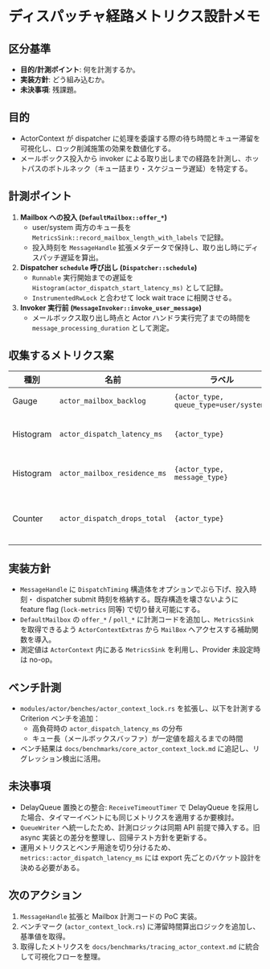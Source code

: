 # ディスパッチャ経路メトリクス設計メモ

## 区分基準
- **目的/計測ポイント**: 何を計測するか。
- **実装方針**: どう組み込むか。
- **未決事項**: 残課題。


## 目的
- ActorContext が dispatcher に処理を委譲する際の待ち時間とキュー滞留を可視化し、ロック削減施策の効果を数値化する。
- メールボックス投入から invoker による取り出しまでの経路を計測し、ホットパスのボトルネック（キュー詰まり・スケジューラ遅延）を特定する。

## 計測ポイント
1. **Mailbox への投入 (`DefaultMailbox::offer_*`)**
   - user/system 両方のキュー長を `MetricsSink::record_mailbox_length_with_labels` で記録。
   - 投入時刻を `MessageHandle` 拡張メタデータで保持し、取り出し時にディスパッチ遅延を算出。
2. **Dispatcher `schedule` 呼び出し (`Dispatcher::schedule`)**
   - `Runnable` 実行開始までの遅延を `Histogram(actor_dispatch_start_latency_ms)` として記録。
   - `InstrumentedRwLock` と合わせて lock wait trace に相関させる。
3. **Invoker 実行前 (`MessageInvoker::invoke_user_message`)**
   - メールボックス取り出し時点と Actor ハンドラ実行完了までの時間を `message_processing_duration` として測定。

## 収集するメトリクス案
| 種別 | 名前 | ラベル | 説明 |
| --- | --- | --- | --- |
| Gauge | `actor_mailbox_backlog` | `{actor_type, queue_type=user/system}` | 投入直後のキュー長。
| Histogram | `actor_dispatch_latency_ms` | `{actor_type}` | `schedule` から executor 実行までの遅延。
| Histogram | `actor_mailbox_residence_ms` | `{actor_type, message_type}` | Mailbox 投入から invoker 処理開始までの時間。
| Counter | `actor_dispatch_drops_total` | `{actor_type}` | スケジューラ確保に失敗した回数（`QueueError::Full` 等）。

## 実装方針
- `MessageHandle` に `DispatchTiming` 構造体をオプションでぶら下げ、投入時刻・ dispatcher submit 時刻を格納する。既存構造を壊さないように feature flag (`lock-metrics` 同等) で切り替え可能にする。
- `DefaultMailbox` の `offer_*` / `poll_*` に計測コードを追加し、`MetricsSink` を取得できるよう `ActorContextExtras` から `MailBox` へアクセスする補助関数を導入。
- 測定値は `ActorContext` 内にある `MetricsSink` を利用し、Provider 未設定時は no-op。

## ベンチ計測
- `modules/actor/benches/actor_context_lock.rs` を拡張し、以下を計測する Criterion ベンチを追加：
  - 高負荷時の `actor_dispatch_latency_ms` の分布
  - キュー長（メールボックスバッファ）が一定値を超えるまでの時間
- ベンチ結果は `docs/benchmarks/core_actor_context_lock.md` に追記し、リグレッション検出に活用。

## 未決事項
- DelayQueue 置換との整合: `ReceiveTimeoutTimer` で DelayQueue を採用した場合、タイマーイベントにも同じメトリクスを適用するか要検討。
- `QueueWriter` へ統一したため、計測ロジックは同期 API 前提で挿入する。旧 async 実装との差分を整理し、回帰テスト方針を更新する。
- 運用メトリクスとベンチ用途を切り分けるため、`metrics::actor_dispatch_latency_ms` には export 先ごとのバケット設計を決める必要がある。

## 次のアクション
1. `MessageHandle` 拡張と Mailbox 計測コードの PoC 実装。
2. ベンチマーク (`actor_context_lock.rs`) に滞留時間算出ロジックを追加し、基準値を取得。
3. 取得したメトリクスを `docs/benchmarks/tracing_actor_context.md` に統合して可視化フローを整理。

